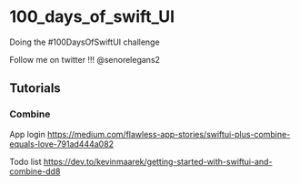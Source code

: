 # 100_days_of_swift_UI
Doing the #100DaysOfSwiftUI challenge

Follow me on twitter !!!
@senorelegans2

## Tutorials
### Combine
App login https://medium.com/flawless-app-stories/swiftui-plus-combine-equals-love-791ad444a082

Todo list https://dev.to/kevinmaarek/getting-started-with-swiftui-and-combine-dd8

